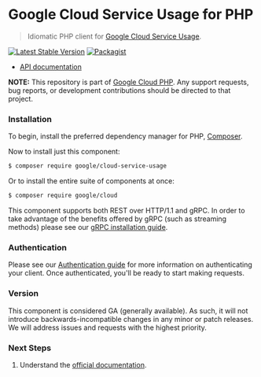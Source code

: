 # Google Cloud Service Usage for PHP

> Idiomatic PHP client for [Google Cloud Service Usage](https://cloud.google.com/service-usage).

[![Latest Stable Version](https://poser.pugx.org/google/cloud-service-usage/v/stable)](https://packagist.org/packages/google/cloud-service-usage) [![Packagist](https://img.shields.io/packagist/dm/google/cloud-service-usage.svg)](https://packagist.org/packages/google/cloud-service-usage)

* [API documentation](https://cloud.google.com/php/docs/reference/cloud-service-usage/latest)

**NOTE:** This repository is part of [Google Cloud PHP](https://github.com/googleapis/google-cloud-php). Any
support requests, bug reports, or development contributions should be directed to
that project.

### Installation

To begin, install the preferred dependency manager for PHP, [Composer](https://getcomposer.org/).

Now to install just this component:

```sh
$ composer require google/cloud-service-usage
```

Or to install the entire suite of components at once:

```sh
$ composer require google/cloud
```

This component supports both REST over HTTP/1.1 and gRPC. In order to take advantage of the benefits offered by gRPC (such as streaming methods)
please see our [gRPC installation guide](https://cloud.google.com/php/grpc).

### Authentication

Please see our [Authentication guide](https://github.com/googleapis/google-cloud-php/blob/main/AUTHENTICATION.md) for more information
on authenticating your client. Once authenticated, you'll be ready to start making requests.

### Version

This component is considered GA (generally available). As such, it will not introduce backwards-incompatible changes in
any minor or patch releases. We will address issues and requests with the highest priority.

### Next Steps

1. Understand the [official documentation](https://cloud.google.com/service-usage/docs).
